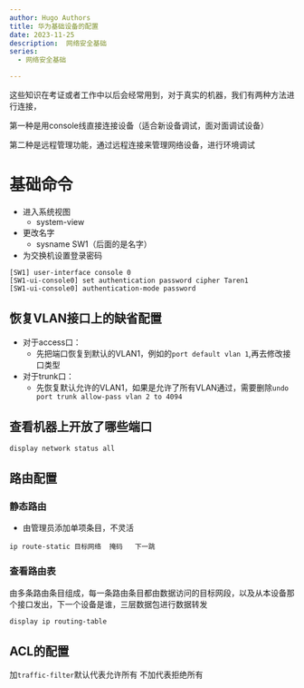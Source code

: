```yaml
---
author: Hugo Authors
title: 华为基础设备的配置
date: 2023-11-25
description:  网络安全基础
series:
  - 网络安全基础

---
```


这些知识在考证或者工作中以后会经常用到，对于真实的机器，我们有两种方法进行连接，

第一种是用console线直接连接设备（适合新设备调试，面对面调试设备）

第二种是远程管理功能，通过远程连接来管理网络设备，进行环境调试

<!--more-->
# 基础命令
- 进入系统视图
  - system-view
- 更改名字
  - sysname SW1（后面的是名字）
- 为交换机设置登录密码
```
[SW1] user-interface console 0 
[SW1-ui-console0] set authentication password cipher Taren1
[SW1-ui-console0] authentication-mode password 
```


## 恢复VLAN接口上的缺省配置
- 对于access口：
  - 先把端口恢复到默认的VLAN1，例如的`port default vlan 1`,再去修改接口类型
- 对于trunk口：
  - 先恢复默认允许的VLAN1，如果是允许了所有VLAN通过，需要删除`undo port trunk allow-pass vlan 2 to 4094`

## 查看机器上开放了哪些端口
```
display network status all
```

## 路由配置
### 静态路由
- 由管理员添加单项条目，不灵活
```
ip route-static 目标网络  掩码   下一跳
```
### 查看路由表
由多条路由条目组成，每一条路由条目都由数据访问的目标网段，以及从本设备那个接口发出，下一个设备是谁，三层数据包进行数据转发
```
display ip routing-table
```

## ACL的配置
加`traffic-filter`默认代表允许所有
不加代表拒绝所有